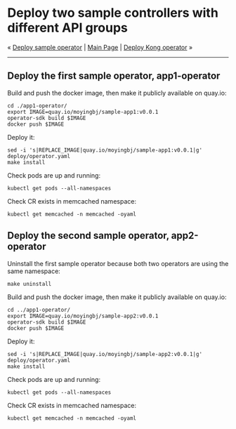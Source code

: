 # Deploy two sample controllers with different API groups

« [Deploy sample operator](04-deploy-sample-operator.md) | [Main Page](../../README.md) | [Deploy Kong operator](06-deploy-kong-operator.md) »

---

## Deploy the first sample operator, app1-operator

Build and push the docker image, then make it publicly available on quay.io:

```shell
cd ./app1-operator/
export IMAGE=quay.io/moyingbj/sample-app1:v0.0.1
operator-sdk build $IMAGE
docker push $IMAGE
```

Deploy it:

```shell
sed -i 's|REPLACE_IMAGE|quay.io/moyingbj/sample-app1:v0.0.1|g' deploy/operator.yaml
make install
```

Check pods are up and running:

```shell
kubectl get pods --all-namespaces
```

Check CR exists in memcached namespace:

```shell
kubectl get memcached -n memcached -oyaml
```

## Deploy the second sample operator, app2-operator

Uninstall the first sample operator because both two operators are using the same namespace:

```shell
make uninstall
```

Build and push the docker image, then make it publicly available on quay.io:

```shell
cd ../app1-operator/
export IMAGE=quay.io/moyingbj/sample-app2:v0.0.1
operator-sdk build $IMAGE
docker push $IMAGE
```

Deploy it:

```shell
sed -i 's|REPLACE_IMAGE|quay.io/moyingbj/sample-app2:v0.0.1|g' deploy/operator.yaml
make install
```

Check pods are up and running:

```shell
kubectl get pods --all-namespaces
```

Check CR exists in memcached namespace:

```shell
kubectl get memcached -n memcached -oyaml
```

